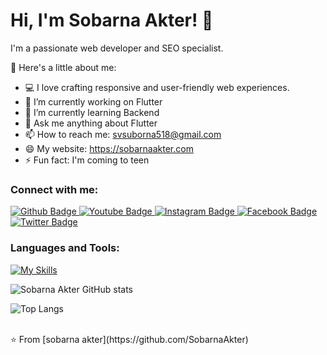 <h1>Hi, I'm Sobarna Akter! 👋</h1>

I'm a passionate web developer and SEO specialist.

🌟 Here's a little about me:

- 💻 I love crafting responsive and user-friendly web experiences.
- 🔭 I’m currently working on Flutter
- 🌱 I’m currently learning Backend
- 💬 Ask me anything about Flutter 
- 📫 How to reach me: svsuborna518@gmail.com
- 😄 My website: https://sobarnaakter.com
- ⚡ Fun fact: I'm coming to teen
  
### Connect with me:
<div id="badges">
  <a href="https://github.com/SobarnaAkter">
    <img src="https://img.shields.io/badge/Github-white?style=for-the-badge&logo=Github&logoColor=black" alt="Github Badge"/>
  </a>
  <a href="https://www.youtube.com/channel/UCAkBjvIiopN1AMFZXTw_tJw">
    <img src="https://img.shields.io/badge/YouTube-red?style=for-the-badge&logo=youtube&logoColor=white" alt="Youtube Badge"/>
  </a>
   <a href="https://www.instagram.com/svsuborna/?hl=en">
    <img src="https://img.shields.io/badge/Instagram-purple?style=for-the-badge&logo=instagram&logoColor=white" alt="Instagram Badge"/>
  </a>
   <a href="https://www.facebook.com/sv.suborna.akter">
    <img src="https://img.shields.io/badge/Facebook-blue?style=for-the-badge&logo=facebook&logoColor=white" alt="Facebook Badge"/>
  </a>
   <a href="https://x.com/sv_suborna">
    <img src="https://img.shields.io/badge/Twitter-blue?style=for-the-badge&logo=twitter&logoColor=white" alt="Twitter Badge"/>
  </a>
</div>

### Languages and Tools:
[![My Skills](https://skillicons.dev/icons?i=flutter,dart,firebase,github,git,postman,figma,photoshop,xd&perline=5)](https://skillicons.dev)

![Sobarna Akter GitHub stats](https://github-readme-stats.vercel.app/api?username=sobarnakater&show_icons=true&theme=dark)

![Top Langs](https://github-readme-stats.vercel.app/api/top-langs/?username=SobarnaAkter=dark)


<br>
⭐️ From [sobarna akter](https://github.com/SobarnaAkter)

